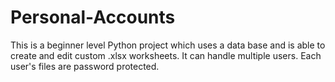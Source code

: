 # Personal-Accounts
This is a beginner level Python project which uses a data base and is able to create and edit custom .xlsx worksheets. It can handle multiple users. Each user's files are password protected.
